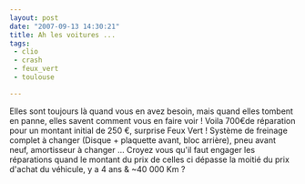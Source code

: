 ```yaml
---
layout: post
date: "2007-09-13 14:30:21"
title: Ah les voitures ...
tags:
 - clio
 - crash
 - feux_vert
 - toulouse

---
```


Elles sont toujours là quand vous en avez besoin, mais quand elles tombent en panne, elles savent comment vous en faire voir ! Voila 700€de réparation pour un montant initial de 250 €, surprise Feux Vert !
Système de freinage complet à changer (Disque + plaquette avant, bloc arrière), pneu avant neuf, amortisseur à changer ... Croyez vous qu'il faut engager les réparations quand le montant du prix de celles ci dépasse la moitié du prix d'achat du véhicule, y a 4 ans & ~40 000 Km ?
